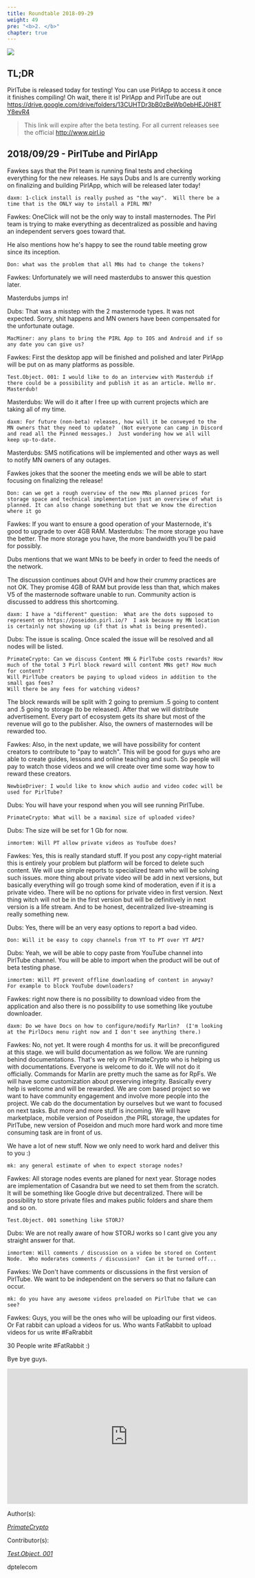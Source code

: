 ```yaml
---
title: Roundtable 2018-09-29
weight: 49
pre: "<b>2. </b>"
chapter: true
---
```

![](/images_headers/round_table.png)


## TL;DR ##
PirlTube is released today for testing! You can use PirlApp to access it once it finishes compiling!
Oh wait, there it is! PirlApp and PirlTube are out https://drive.google.com/drive/folders/13CUHTDr3bB0zBeWb0ebHEJ0H8TY8evR4

> This link will expire after the beta testing. For all current releases see the official http://www.pirl.io

## 2018/09/29 - PirlTube and PirlApp

Fawkes says that the Pirl team is running final tests and checking everything for the new releases. He says Dubs and Is are currently working on finalizing and building PirlApp, which will be released later today! 

```
daxm: 1-click install is really pushed as "the way".  Will there be a time that is the ONLY way to install a PIRL MN?
```
Fawkes: OneClick will not be the only way to install masternodes. The Pirl team is trying to make everything as decentralized as possible and having an independent servers goes toward that.

He also mentions how he's happy to see the round table meeting grow since its inception.

```
Don: what was the problem that all MNs had to change the tokens?
```
Fawkes: Unfortunately we will need masterdubs to answer this question later.

Masterdubs jumps in!

Dubs: That was a misstep with the 2 masternode types. It was not expected. Sorry, shit happens and MN owners have been compensated for the unfortunate outage.

```
MacMiner: any plans to bring the PIRL App to IOS and Android and if so any date you can give us?
```
Fawkes: First the desktop app will be finished and polished and later PirlApp will be put on as many platforms as possible.

```
Test.Object. 001: I would like to do an interview with Masterdub if there could be a possibility and publish it as an article. Hello mr. Masterdub!
```
Masterdubs: We will do it after I free up with current projects which are taking all of my time.

```
daxm: For future (non-beta) releases, how will it be conveyed to the MN owners that they need to update?  (Not everyone can camp in Discord and read all the Pinned messages.)  Just wondering how we all will keep up-to-date.
```
Masterdubs: SMS notifications will be implemented and other ways as well to notify MN owners of any outages.

Fawkes jokes that the sooner the meeting ends we will be able to start focusing on finalizing the release!

```
Don: can we get a rough overview of the new MNs planned prices for storage space and technical implementation just an overview of what is planned. It can also change something but that we know the direction where it go
```
Fawkes: If you want to ensure a good operation of your Masternode, it's good to upgrade to over 4GB RAM.
Masterdubs: The more storage you have the better.  The more storage you have, the more bandwidth you'll be paid for possibly.

Dubs mentions that we want MNs to be beefy in order to feed the needs of the network.

The discussion continues about OVH and how their crummy practices are not OK. They promise 4GB of RAM but provide less than that, which makes V5 of the masternode software unable to run. Community action is discussed to address this shortcoming.

```
daxm: I have a "different" question:  What are the dots supposed to represent on https://poseidon.pirl.io/?  I ask because my MN location is certainly not showing up (if that is what is being presented).
```
Dubs: The issue is scaling. Once scaled the issue will be resolved and all nodes will be listed.

```
PrimateCrypto: Can we discuss Content MN & PirlTube costs rewards? How much of the total 3 Pirl block reward will content MNs get? How much for content?
Will PirlTube creators be paying to upload videos in addition to the small gas fees?
Will there be any fees for watching videos?
```
The block rewards will be split with 2 going to premium .5 going to content and .5 going to storage (to be released). After that we will distribute advertisement. Every part of ecosystem gets its share but most of the revenue will go to the publisher. Also, the owners of masternodes will be rewarded too.

Fawkes: Also, in the next update, we will have possibility for content creators to contribute to "pay to watch". This will be good for guys who are able to create guides, lessons and online teaching and such. So people will pay to watch those videos and we will create over time some way how to reward these creators.

```
NewbieDriver: I would like to know which audio and video codec will be used for PirlTube?
```
Dubs: You will have your respond when you will see running PirlTube.

```
PrimateCrypto: What will be a maximal size of uploaded video?
```
Dubs: The size will be set for 1 Gb for now.

```
inmortem: Will PT allow private videos as YouTube does?
```
Fawkes: Yes, this is really standard stuff. If you post any copy-right material this is entirely your problem but platform will be forced to delete such content. We will use simple reports to specialized team who will be solving such issues. more thing about private video will be add in next versions, but basically everything will go trough some kind of moderation, even if it is a private video. There will be no options for private video in first version. Next thing witch will not be in the first version but will be definitively in next version is a life stream. And to be honest, decentralized live-streaming is really something new.

Dubs: Yes, there will be an very easy options to report a bad video.

```
Don: Will it be easy to copy channels from YT to PT over YT API?
```
Dubs: Yeah, we will be able to copy paste from YouTube channel into PirlTube channel. You will be able to import when the product will be out of beta testing phase.

```
inmortem: Will PT prevent offline downloading of content in anyway?  For example to block YouTube downloaders?
```
Fawkes: right now there is no possibility to download video from the application and also there is no possibility to use something like youtube downloader.
```
daxm: Do we have Docs on how to configure/modify Marlin?  (I'm looking at the PirlDocs menu right now and I don't see anything there.)
```
Fawkes: No, not yet. It were rough 4 months for us. it will be preconfigured at this stage. we will build documentation as we follow. We are running behind documentations.
That's we rely on PrimateCrypto who is helping us with documentations. Everyone is welcome to do it. We will not do it officially. Commands for Marlin are pretty much the same as for RpFs. We will have some customization about preserving integrity.
Basically every help is welcome and will be rewarded. We are com based project so we want
to have community engagement and involve more people into the project.
We cab do the documentation by ourselves but we want to focused on next tasks.
But more and more stuff is incoming. We will have marketplace, mobile version of Poseidon
,the PIRL storage, the updates for PirlTube, new version of Poseidon and much more hard work and more time consuming task are in front of us.

We have a lot of new stuff. Now we only need to work hard and deliver this to you :)

```
mk: any general estimate of when to expect storage nodes?
```
Fawkes: All storage nodes events are planed for next year.  Storage nodes are implementation of Casandra but we need to set them from the scratch. It will be something like Google drive but decentralized. There will be possibility to store private files and makes public folders and share them and so on.

```
Test.Object. 001 something like STORJ?
```
Dubs: We are not really aware of how STORJ works so I cant give you any straight answer for that.

```
inmortem: Will comments / discussion on a video be stored on Content Node.  Who moderates comments / discussion?  Can it be turned off...
```
Fawkes: We Don't have comments or discussions in the first version of PirlTube.
We want to be independent on the servers so that no failure can occur.

```
mk: do you have any awesome videos preloaded on PirlTube that we can see?
```
Fawkes: Guys, you will be the ones who will be uploading our first videos.
Or Fat rabbit can upload a videos for us. Who wants FatRabbit to upload videos for us write #FaRrabbit

30 People write #FatRabbit :)

Bye bye guys.

<iframe width="560" height="315" src="https://pirl.live/ipns/QmPq5wsJx28EJaGHHxkBzbRgufVK3scJey2oM886iUQ175/#/details/0xe88f373079844a0daaa6aaa08657e4075b19240ad00faf4d18e54dec21656320" frameborder="0" allow="autoplay; encrypted-media" allowfullscreen></iframe>




Author(s):

_[PrimateCrypto](https://twitter.com/PrimateCrypto)_

Contributor(s):

_[Test.Object. 001](https://twitter.com/MickeyMaler)_

dptelecom
